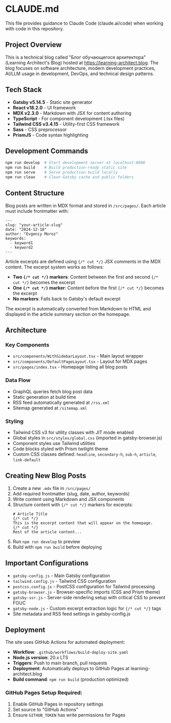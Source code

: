 # CLAUDE.md

This file provides guidance to Claude Code (claude.ai/code) when working with code in this repository.

## Project Overview

This is a technical blog called "Блог обучающегося архитектора" (Learning Architect's Blog) hosted at https://learning-architect.blog. The blog focuses on software architecture, modern development practices, AI/LLM usage in development, DevOps, and technical design patterns.

## Tech Stack

- **Gatsby v5.14.5** - Static site generator
- **React v18.2.0** - UI framework  
- **MDX v2.3.0** - Markdown with JSX for content authoring
- **TypeScript** - For component development (.tsx files)
- **Tailwind CSS v3.4.15** - Utility-first CSS framework
- **Sass** - CSS preprocessor
- **PrismJS** - Code syntax highlighting

## Development Commands

```bash
npm run develop  # Start development server at localhost:8000
npm run build    # Build production-ready static site
npm run serve    # Serve production build locally
npm run clean    # Clean Gatsby cache and public folders
```

## Content Structure

Blog posts are written in MDX format and stored in `/src/pages/`. Each article must include frontmatter with:

```mdx
---
slug: "your-article-slug"
date: "2024-12-10"
author: "Evgeniy Moroz"
keywords:
  - keyword1
  - keyword2
---
```

Article excerpts are defined using `{/* cut */}` JSX comments in the MDX content. The excerpt system works as follows:

- **Two `{/* cut */}` markers**: Content between the first and second `{/* cut */}` becomes the excerpt
- **One `{/* cut */}` marker**: Content before the first `{/* cut */}` becomes the excerpt  
- **No markers**: Falls back to Gatsby's default excerpt

The excerpt is automatically converted from Markdown to HTML and displayed in the article summary section on the homepage.

## Architecture

### Key Components
- `src/components/WithSidebarLayout.tsx` - Main layout wrapper
- `src/components/DefaultPageLayout.tsx` - Layout for MDX pages
- `src/pages/index.tsx` - Homepage listing all blog posts

### Data Flow
- GraphQL queries fetch blog post data
- Static generation at build time
- RSS feed automatically generated at `/rss.xml`
- Sitemap generated at `/sitemap.xml`

### Styling
- Tailwind CSS v3 for utility classes with JIT mode enabled
- Global styles in `src/styles/global.css` (imported in gatsby-browser.js)
- Component styles use Tailwind utilities
- Code blocks styled with Prism twilight theme
- Custom CSS classes defined: `headline`, `secondary-h`, `sub-h`, `article`, `link-default`

## Creating New Blog Posts

1. Create a new `.mdx` file in `/src/pages/`
2. Add required frontmatter (slug, date, author, keywords)
3. Write content using Markdown and JSX components
4. Structure content with `{/* cut */}` markers for excerpts:
   ```mdx
   # Article Title
   {/* cut */}
   This is the excerpt content that will appear on the homepage.
   {/* cut */}
   Rest of the article content...
   ```
5. Run `npm run develop` to preview
6. Build with `npm run build` before deploying

## Important Configurations

- `gatsby-config.js` - Main Gatsby configuration
- `tailwind.config.js` - Tailwind CSS configuration  
- `postcss.config.js` - PostCSS configuration for Tailwind processing
- `gatsby-browser.js` - Browser-specific imports (CSS and Prism theme)
- `gatsby-ssr.js` - Server-side rendering setup with critical CSS to prevent FOUC
- `gatsby-node.js` - Custom excerpt extraction logic for `{/* cut */}` tags
- Site metadata and RSS feed settings in gatsby-config.js

## Deployment

The site uses GitHub Actions for automated deployment:
- **Workflow**: `.github/workflows/build-deploy-site.yaml`
- **Node.js version**: 20.x LTS
- **Triggers**: Push to main branch, pull requests
- **Deployment**: Automatically deploys to GitHub Pages at learning-architect.blog
- **Build command**: `npm run build` (production optimized)

### GitHub Pages Setup Required:
1. Enable GitHub Pages in repository settings
2. Set source to "GitHub Actions" 
3. Ensure `GITHUB_TOKEN` has write permissions for Pages